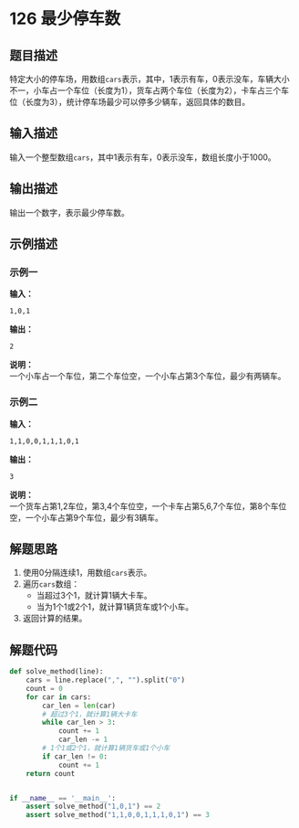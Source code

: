 # 126 最少停车数

## 题目描述

特定大小的停车场，用数组`cars`表示，其中，1表示有车，0表示没车，车辆大小不一，小车占一个车位（长度为1），货车占两个车位（长度为2），卡车占三个车位（长度为3），统计停车场最少可以停多少辆车，返回具体的数目。

## 输入描述

输入一个整型数组`cars`，其中1表示有车，0表示没车，数组长度小于1000。

## 输出描述

输出一个数字，表示最少停车数。

## 示例描述

### 示例一

**输入：**
```text
1,0,1
```

**输出：**
```text
2
```

**说明：**  
一个小车占一个车位，第二个车位空，一个小车占第3个车位，最少有两辆车。

### 示例二

**输入：**
```text
1,1,0,0,1,1,1,0,1
```

**输出：**
```text
3
```

**说明：**  
一个货车占第1,2车位，第3,4个车位空，一个卡车占第5,6,7个车位，第8个车位空，一个小车占第9个车位，最少有3辆车。

## 解题思路

1. 使用0分隔连续1，用数组`cars`表示。
2. 遍历`cars`数组：
   - 当超过3个1，就计算1辆大卡车。
   - 当为1个1或2个1，就计算1辆货车或1个小车。
3. 返回计算的结果。

## 解题代码

```python
def solve_method(line):
    cars = line.replace(",", "").split("0")
    count = 0
    for car in cars:
        car_len = len(car)
        # 超过3个1，就计算1辆大卡车
        while car_len > 3:
            count += 1
            car_len -= 1
        # 1个1或2个1，就计算1辆货车或1个小车
        if car_len != 0:
            count += 1
    return count


if __name__ == '__main__':
    assert solve_method("1,0,1") == 2
    assert solve_method("1,1,0,0,1,1,1,0,1") == 3
```